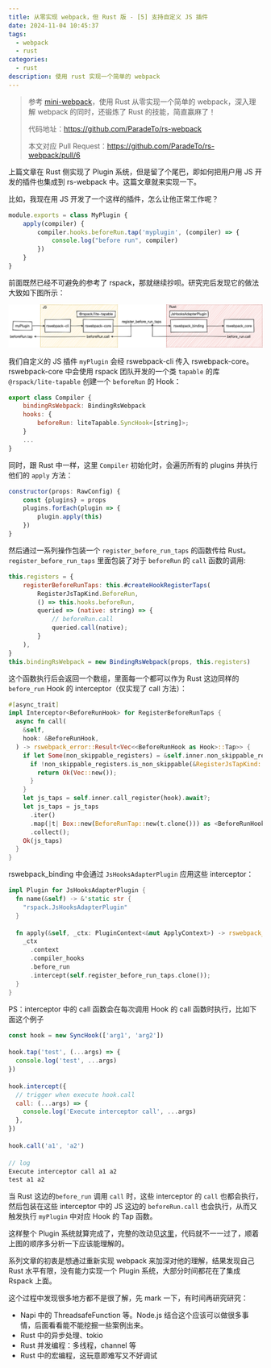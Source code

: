 ```yaml
---
title: 从零实现 webpack，但 Rust 版 - [5] 支持自定义 JS 插件
date: 2024-11-04 10:45:37
tags:
  - webpack
  - rust
categories:
  - rust
description: 使用 rust 实现一个简单的 webpack
---
```


> 参考 [mini-webpack](https://github.com/lizuncong/mini-webpack)，使用 Rust 从零实现一个简单的 webpack，深入理解 webpack 的同时，还锻炼了 Rust 的技能，简直赢麻了！
>
> 代码地址：https://github.com/ParadeTo/rs-webpack
>
> 本文对应 Pull Request：https://github.com/ParadeTo/rs-webpack/pull/6

上篇文章在 Rust 侧实现了 Plugin 系统，但是留了个尾巴，即如何把用户用 JS 开发的插件也集成到 rs-webpack 中。这篇文章就来实现一下。

比如，我现在用 JS 开发了一个这样的插件，怎么让他正常工作呢？

```js
module.exports = class MyPlugin {
    apply(compiler) {
        compiler.hooks.beforeRun.tap('myplugin', (compiler) => {
            console.log("before run", compiler)
        })
    }
}
```

前面既然已经不可避免的参考了 rspack，那就继续抄呗。研究完后发现它的做法大致如下图所示：

![](./rs-webpack-5/rswebpack-5.png)

我们自定义的 JS 插件 `myPlugin` 会经 rswebpack-cli 传入 rswebpack-core。rswebpack-core 中会使用 rspack 团队开发的一个类 `tapable` 的库 `@rspack/lite-tapable` 创建一个 `beforeRun` 的 Hook：


```js
export class Compiler {
    bindingRsWebpack: BindingRsWebpack
    hooks: {
        beforeRun: liteTapable.SyncHook<[string]>;
    }
    ...
}
```

同时，跟 Rust 中一样，这里 `Compiler` 初始化时，会遍历所有的 plugins 并执行他们的 `apply` 方法：


```js
constructor(props: RawConfig) {
    const {plugins} = props
    plugins.forEach(plugin => {
        plugin.apply(this)
    })
}
```

然后通过一系列操作包装一个 `register_before_run_taps` 的函数传给 Rust。`register_before_run_taps` 里面包装了对于 `beforeRun` 的 `call` 函数的调用:


```js
this.registers = {
    registerBeforeRunTaps: this.#createHookRegisterTaps(
        RegisterJsTapKind.BeforeRun,
        () => this.hooks.beforeRun,
        queried => (native: string) => {
            // beforeRun.call 
            queried.call(native);
        }
    ),
}
this.bindingRsWebpack = new BindingRsWebpack(props, this.registers)
```

这个函数执行后会返回一个数组，里面每一个都可以作为 Rust 这边同样的 `before_run` Hook 的 interceptor（仅实现了 call 方法）：

```rs
#[async_trait]
impl Interceptor<BeforeRunHook> for RegisterBeforeRunTaps {
  async fn call(
    &self,
    hook: &BeforeRunHook,
  ) -> rswebpack_error::Result<Vec<<BeforeRunHook as Hook>::Tap>> {
    if let Some(non_skippable_registers) = &self.inner.non_skippable_registers {
      if !non_skippable_registers.is_non_skippable(&RegisterJsTapKind::BeforeRun) {
        return Ok(Vec::new());
      }
    }
    let js_taps = self.inner.call_register(hook).await?;
    let js_taps = js_taps
      .iter()
      .map(|t| Box::new(BeforeRunTap::new(t.clone())) as <BeforeRunHook as Hook>::Tap)
      .collect();
    Ok(js_taps)
  }
}
```

rswebpack_binding 中会通过 `JsHooksAdapterPlugin` 应用这些 interceptor：

```rs
impl Plugin for JsHooksAdapterPlugin {
  fn name(&self) -> &'static str {
    "rspack.JsHooksAdapterPlugin"
  }

  fn apply(&self, _ctx: PluginContext<&mut ApplyContext>) -> rswebpack_error::Result<()> {
    _ctx
      .context
      .compiler_hooks
      .before_run
      .intercept(self.register_before_run_taps.clone());
  }
}
```

PS：interceptor 中的 call 函数会在每次调用 Hook 的 call 函数时执行，比如下面这个例子

```js
const hook = new SyncHook(['arg1', 'arg2'])

hook.tap('test', (...args) => {
  console.log('test', ...args)
})

hook.intercept({
  // trigger when execute hook.call
  call: (...args) => {
    console.log('Execute interceptor call', ...args)
  },
})

hook.call('a1', 'a2')

// log
Execute interceptor call a1 a2
test a1 a2
```

当 Rust 这边的`before_run` 调用 `call` 时，这些 interceptor 的 `call` 也都会执行，然后包装在这些 interceptor 中的 JS 这边的 `beforeRun.call` 也会执行，从而又触发执行 `myPlugin` 中对应 Hook 的 Tap 函数。

这样整个 Plugin 系统就算完成了，完整的改动见[这里](https://github.com/ParadeTo/rs-webpack/pulls)，代码就不一一过了，顺着上图的顺序多分析一下应该能理解的。

系列文章的初衷是想通过重新实现 webpack 来加深对他的理解，结果发现自己 Rust 水平有限，没有能力实现一个 Plugin 系统，大部分时间都花在了集成 Rspack 上面。

这个过程中发现很多地方都不是很了解，先 mark 一下，有时间再研究研究：

* Napi 中的 ThreadsafeFunction 等。Node.js 结合这个应该可以做很多事情，后面看看能不能挖掘一些案例出来。
* Rust 中的异步处理、tokio
* Rust 并发编程：多线程，channel 等
* Rust 中的宏编程，这玩意即难写又不好调试



